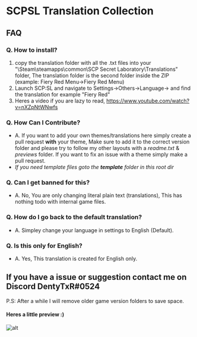 # SCPSL Translation Collection



## FAQ

### Q. How to install?
1. copy the translation folder with all the .txt files into your "\Steam\steamapps\common\SCP Secret Laboratory\Translations" folder, The translation folder is the second folder inside the ZIP (example: Fiery Red Menu->Fiery Red Menu)
2. Launch SCP:SL and navigate to Settings->Others->Language-> and find the translation for example "Fiery Red"
3. Heres a video if you are lazy to read, https://www.youtube.com/watch?v=nXZpNtWNwfs


### Q. How Can I Contribute?
* A. If you want to add your own themes/translations here simply create a pull request **with** your theme, Make sure to add it to the correct version folder and please try to follow my other layouts with a *readme.txt* & *previews* folder. If you want to fix an issue with a theme simply make a pull request. 
* *If you need template files goto the **template** folder in this root dir*


### Q. Can I get banned for this?
* A. No, You are only changing literal plain text (translations), This has nothing todo with internal game files.


### Q. How do I go back to the default translation?
* A. Simpley change your language in settings to English (Default).


### Q. Is this only for English?
* A. Yes, This translation is created for English only.


## If you have a issue or suggestion contact me on Discord DentyTxR#0524

P.S: After a while I will remove older game version folders to save space.

#### Heres a little preview :)
![alt](https://raw.githubusercontent.com/DentyTxR/Dentys-SCPSL-Translation-Collection/main/Menu%20Translations/Legacy%20(Might%20not%20work)/Purple%20Void%20Menu%20(dark)/previews/preview-1.png)
